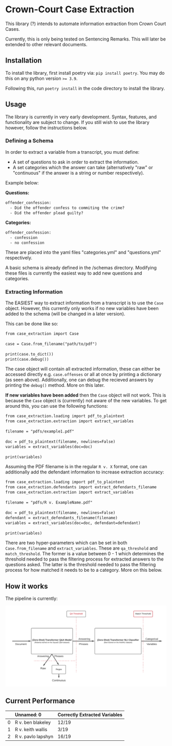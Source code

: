 # Crown-Court Case Extraction

This library (?) intends to automate information extraction from Crown Court Cases. 

Currently, this is only being tested on Sentencing Remarks. This will later be extended to other relevant documents.

## Installation

To install the library, first install poetry via: `pip install poetry`. You may do this on any python version `>= 3.9`. 

Following this, run `poetry install` in the code directory to install the library.

## Usage

The library is currently in very early development. Syntax, features, and functionality are subject to change. If you still wish to use the library however, follow the instructions below.

### Defining a Schema

In order to extract a variable from a transcript, you must define:

- A set of questions to ask in order to extract the information.
- A set categories which the answer can take (alternatively "raw" or "continuous" if the answer is a string or number respectively).

Example below:

**Questions:**
```
offender_confession:
  - Did the offender confess to commiting the crime?
  - Did the offender plead guilty?
  ```
**Categories:**
```
offender_confession:
  - confession
  - no confession
  ```

These are placed into the yaml files "categories.yml" and "questions.yml" respectively.

A basic schema is already defined in the /schemas directory. Modifying these files is currently the easiest way to add new questions and categories.

### Extracting Information

The EASIEST way to extract information from a transcript is to use the `Case` object. However, this currently only works if no new variables have been added to the schema (will be changed in a later version).

This can be done like so:

```
from case_extraction import Case

case = Case.from_filename("path/to/pdf")

print(case.to_dict())
print(case.debug())
```

The case object will contain all extracted information, these can either be accessed directly e.g. `case.offenses` or all at once by printing a dictionary (as seen above). Additionally, one can debug the recieved answers by printing the `debug()` method. More on this later.

**If new variables have been added** then the `Case` object will not work. This is because the `Case` object is (currently) not aware of the new variables. To get around this, you can use the following functions:

```
from case_extraction.loading import pdf_to_plaintext
from case_extraction.extraction import extract_variables

filename = "pdfs/example1.pdf"

doc = pdf_to_plaintext(filename, newlines=False)
variables = extract_variables(doc=doc)

print(variables)
```

Assuming the PDF filename is in the regular `R v. X` format, one can additionally add the defendant information to increase extraction accuracy:

```
from case_extraction.loading import pdf_to_plaintext
from case_extraction.defendants import extract_defendants_filename
from case_extraction.extraction import extract_variables

filename = "pdfs/R v. ExampleName.pdf"

doc = pdf_to_plaintext(filename, newlines=False)
defendant = extract_defendants_filename(filename)
variables = extract_variables(doc=doc, defendant=defendant)

print(variables)
```

There are two hyper-parameters which can be set in both `Case.from_filename` and `extract_variables`. These are `qa_threshold` and `match_threshold`. The former is a value between 0 - 1 which determines the threshold needed to pass the filtering process for extracted answers to the questions asked. The latter is the threshold needed to pass the filtering process for how matched it needs to be to a category.
More on this below.

## How it works

The pipeline is currently:

![](pipeline.png)

## Current Performance
|    | Unnamed: 0         | Correctly Extracted Variables   |
|---:|:-------------------|:--------------------------------|
|  0 | R v. ben blakeley  | 12/19                           |
|  1 | R v. keith wallis  | 3/19                            |
|  2 | R v. pavlo lapshyn | 16/19                           |